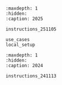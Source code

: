 ```{include} README.md

```

```{toctree}
:maxdepth: 1
:hidden:
:caption: 2025

instructions_251105

use_cases
local_setup
```

```{toctree}
:maxdepth: 1
:hidden:
:caption: 2024

instructions_241113
```
